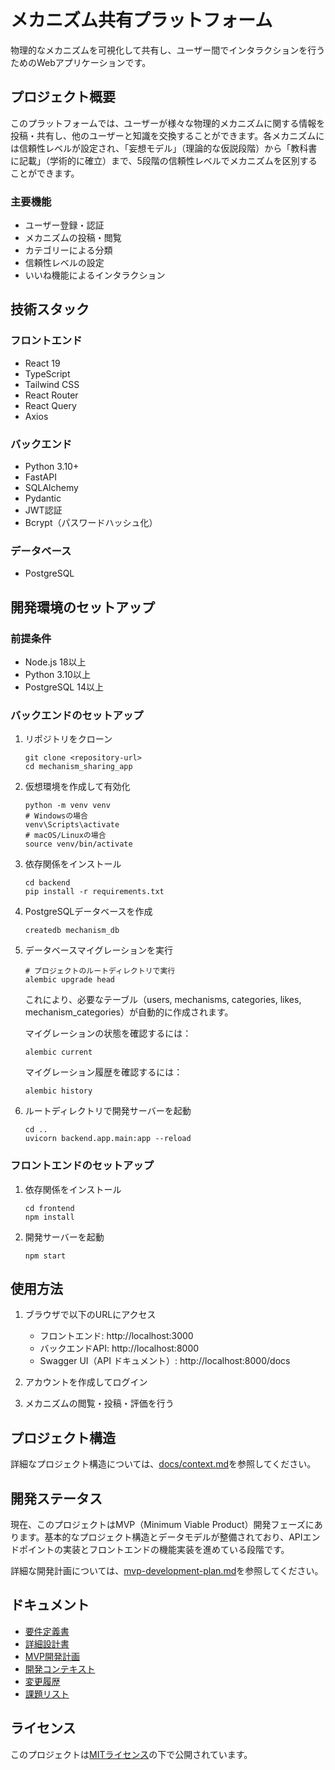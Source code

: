 # メカニズム共有プラットフォーム

物理的なメカニズムを可視化して共有し、ユーザー間でインタラクションを行うためのWebアプリケーションです。

## プロジェクト概要

このプラットフォームでは、ユーザーが様々な物理的メカニズムに関する情報を投稿・共有し、他のユーザーと知識を交換することができます。各メカニズムには信頼性レベルが設定され、「妄想モデル」（理論的な仮説段階）から「教科書に記載」（学術的に確立）まで、5段階の信頼性レベルでメカニズムを区別することができます。

### 主要機能

- ユーザー登録・認証
- メカニズムの投稿・閲覧
- カテゴリーによる分類
- 信頼性レベルの設定
- いいね機能によるインタラクション

## 技術スタック

### フロントエンド
- React 19
- TypeScript
- Tailwind CSS
- React Router
- React Query
- Axios

### バックエンド
- Python 3.10+
- FastAPI
- SQLAlchemy
- Pydantic
- JWT認証
- Bcrypt（パスワードハッシュ化）

### データベース
- PostgreSQL

## 開発環境のセットアップ

### 前提条件
- Node.js 18以上
- Python 3.10以上
- PostgreSQL 14以上

### バックエンドのセットアップ

1. リポジトリをクローン
   ```
   git clone <repository-url>
   cd mechanism_sharing_app
   ```

2. 仮想環境を作成して有効化
   ```
   python -m venv venv
   # Windowsの場合
   venv\Scripts\activate
   # macOS/Linuxの場合
   source venv/bin/activate
   ```

3. 依存関係をインストール
   ```
   cd backend
   pip install -r requirements.txt
   ```

4. PostgreSQLデータベースを作成
   ```
   createdb mechanism_db
   ```

5. データベースマイグレーションを実行
   ```
   # プロジェクトのルートディレクトリで実行
   alembic upgrade head
   ```
   
   これにより、必要なテーブル（users, mechanisms, categories, likes, mechanism_categories）が自動的に作成されます。
   
   マイグレーションの状態を確認するには：
   ```
   alembic current
   ```
   
   マイグレーション履歴を確認するには：
   ```
   alembic history
   ```

6. ルートディレクトリで開発サーバーを起動
   ```
   cd ..
   uvicorn backend.app.main:app --reload
   ```

### フロントエンドのセットアップ

1. 依存関係をインストール
   ```
   cd frontend
   npm install
   ```

2. 開発サーバーを起動
   ```
   npm start
   ```

## 使用方法

1. ブラウザで以下のURLにアクセス
   - フロントエンド: http://localhost:3000
   - バックエンドAPI: http://localhost:8000
   - Swagger UI（API ドキュメント）: http://localhost:8000/docs

2. アカウントを作成してログイン

3. メカニズムの閲覧・投稿・評価を行う

## プロジェクト構造

詳細なプロジェクト構造については、[docs/context.md](docs/context.md)を参照してください。

## 開発ステータス

現在、このプロジェクトはMVP（Minimum Viable Product）開発フェーズにあります。基本的なプロジェクト構造とデータモデルが整備されており、APIエンドポイントの実装とフロントエンドの機能実装を進めている段階です。

詳細な開発計画については、[mvp-development-plan.md](mvp-development-plan.md)を参照してください。

## ドキュメント

- [要件定義書](requirements-doc.md)
- [詳細設計書](detailed-design-doc.md)
- [MVP開発計画](mvp-development-plan.md)
- [開発コンテキスト](docs/context.md)
- [変更履歴](docs/CHANGELOG.md)
- [課題リスト](issues_notes.md)

## ライセンス

このプロジェクトは[MITライセンス](LICENSE)の下で公開されています。
